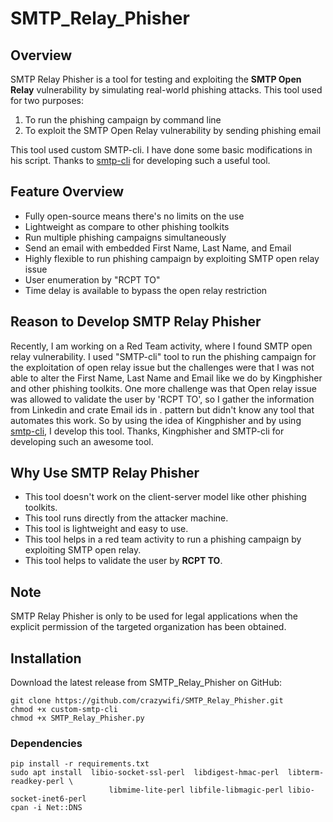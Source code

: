 # SMTP_Relay_Phisher

## Overview
SMTP Relay Phisher is a tool for testing and exploiting the **SMTP Open Relay** vulnerability by simulating real-world phishing attacks. 
This tool used for two purposes:

1. To run the phishing campaign by command line 
2. To exploit the SMTP Open Relay vulnerability by sending phishing email

This tool used custom SMTP-cli. I have done some basic modifications in his script.
Thanks to [smtp-cli](https://github.com/mludvig/smtp-cli) for developing such a useful tool.

## Feature Overview
* Fully open-source means there's no limits on the use
* Lightweight as compare to other phishing toolkits
* Run multiple phishing campaigns simultaneously
* Send an email with embedded First Name, Last Name, and Email
* Highly flexible to run phishing campaign by exploiting SMTP open relay issue
* User enumeration by "RCPT TO"
* Time delay is available to bypass the open relay restriction

## Reason to Develop SMTP Relay Phisher
Recently, I am working on a Red Team activity, where I found SMTP open relay vulnerability. I used "SMTP-cli" tool to run the phishing campaign for the exploitation of open relay issue but the challenges were that I was not able to alter the First Name, Last Name and Email like we do by Kingphisher and other phishing toolkits. One more challenge was that Open relay issue was allowed to validate the user by 'RCPT TO', so  I gather the information from Linkedin and crate Email ids in <FirstName>.<LastName> pattern but didn't know any tool that automates this work. So by using the idea of Kingphisher and by using [smtp-cli](https://github.com/mludvig/smtp-cli), I develop this tool. Thanks, Kingphisher and SMTP-cli for developing such an awesome tool.
  
## Why Use SMTP Relay Phisher
* This tool doesn't work on the client-server model like other phishing toolkits. 
* This tool runs directly from the attacker machine. 
* This tool is lightweight and easy to use.
* This tool helps in a red team activity to run a phishing campaign by exploiting SMTP open relay.
* This tool helps to validate the user by **RCPT TO**.

## Note
SMTP Relay Phisher is only to be used for legal applications when the explicit permission of the targeted organization has been obtained.

## Installation
Download the latest release from SMTP_Relay_Phisher on GitHub:
```
git clone https://github.com/crazywifi/SMTP_Relay_Phisher.git
chmod +x custom-smtp-cli
chmod +x SMTP_Relay_Phisher.py
```
### Dependencies
```
pip install -r requirements.txt
sudo apt install  libio-socket-ssl-perl  libdigest-hmac-perl  libterm-readkey-perl \
                      libmime-lite-perl libfile-libmagic-perl libio-socket-inet6-perl
cpan -i Net::DNS
```
